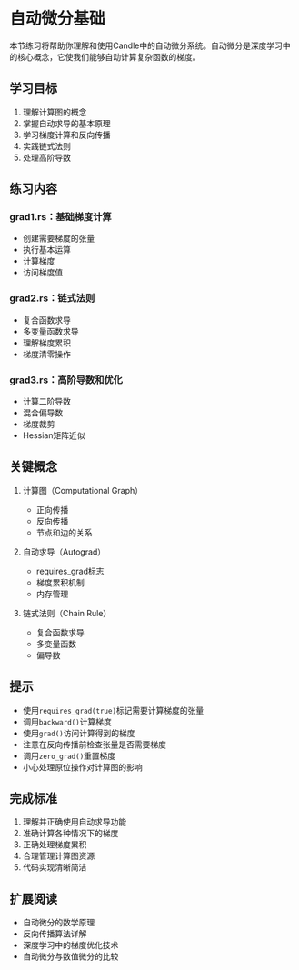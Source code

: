 # 自动微分基础

本节练习将帮助你理解和使用Candle中的自动微分系统。自动微分是深度学习中的核心概念，它使我们能够自动计算复杂函数的梯度。

## 学习目标

1. 理解计算图的概念
2. 掌握自动求导的基本原理
3. 学习梯度计算和反向传播
4. 实践链式法则
5. 处理高阶导数

## 练习内容

### grad1.rs：基础梯度计算
- 创建需要梯度的张量
- 执行基本运算
- 计算梯度
- 访问梯度值

### grad2.rs：链式法则
- 复合函数求导
- 多变量函数求导
- 理解梯度累积
- 梯度清零操作

### grad3.rs：高阶导数和优化
- 计算二阶导数
- 混合偏导数
- 梯度裁剪
- Hessian矩阵近似

## 关键概念

1. 计算图（Computational Graph）
   - 正向传播
   - 反向传播
   - 节点和边的关系

2. 自动求导（Autograd）
   - requires_grad标志
   - 梯度累积机制
   - 内存管理

3. 链式法则（Chain Rule）
   - 复合函数求导
   - 多变量函数
   - 偏导数

## 提示

- 使用`requires_grad(true)`标记需要计算梯度的张量
- 调用`backward()`计算梯度
- 使用`grad()`访问计算得到的梯度
- 注意在反向传播前检查张量是否需要梯度
- 调用`zero_grad()`重置梯度
- 小心处理原位操作对计算图的影响

## 完成标准

1. 理解并正确使用自动求导功能
2. 准确计算各种情况下的梯度
3. 正确处理梯度累积
4. 合理管理计算图资源
5. 代码实现清晰简洁

## 扩展阅读

- 自动微分的数学原理
- 反向传播算法详解
- 深度学习中的梯度优化技术
- 自动微分与数值微分的比较
